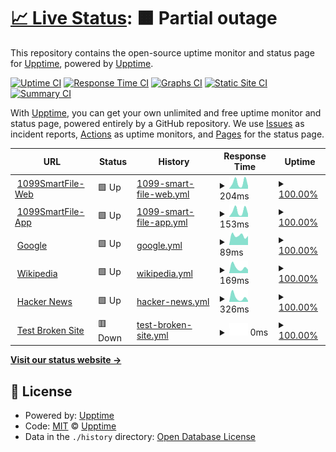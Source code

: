 # [📈 Live Status](https://status.1099smartfile.com): <!--live status--> **🟧 Partial outage**

This repository contains the open-source uptime monitor and status page for [Upptime](https://upptime.js.org), powered by [Upptime](https://github.com/upptime/upptime).

[![Uptime CI](https://github.com/SSATechnologies/1099smartfile-status/workflows/Uptime%20CI/badge.svg)](https://github.com/SSATechnologies/1099smartfile-status/actions?query=workflow%3A%22Uptime+CI%22)
[![Response Time CI](https://github.com/SSATechnologies/1099smartfile-status/workflows/Response%20Time%20CI/badge.svg)](https://github.com/SSATechnologies/1099smartfile-status/actions?query=workflow%3A%22Response+Time+CI%22)
[![Graphs CI](https://github.com/SSATechnologies/1099smartfile-status/workflows/Graphs%20CI/badge.svg)](https://github.com/SSATechnologies/1099smartfile-status/actions?query=workflow%3A%22Graphs+CI%22)
[![Static Site CI](https://github.com/SSATechnologies/1099smartfile-status/workflows/Static%20Site%20CI/badge.svg)](https://github.com/SSATechnologies/1099smartfile-status/actions?query=workflow%3A%22Static+Site+CI%22)
[![Summary CI](https://github.com/SSATechnologies/1099smartfile-status/workflows/Summary%20CI/badge.svg)](https://github.com/SSATechnologies/1099smartfile-status/actions?query=workflow%3A%22Summary+CI%22)

With [Upptime](https://upptime.js.org), you can get your own unlimited and free uptime monitor and status page, powered entirely by a GitHub repository. We use [Issues](https://github.com/upptime/upptime/issues) as incident reports, [Actions](https://github.com/SSATechnologies/1099smartfile-status/actions) as uptime monitors, and [Pages](https://status.1099smartfile.com) for the status page.

<!--start: status pages-->
<!-- This summary is generated by Upptime (https://github.com/upptime/upptime) -->
<!-- Do not edit this manually, your changes will be overwritten -->
<!-- prettier-ignore -->
| URL | Status | History | Response Time | Uptime |
| --- | ------ | ------- | ------------- | ------ |
| <img alt="" src="https://favicons.githubusercontent.com/www.1099smartfile.com" height="13"> [1099SmartFile-Web](https://www.1099smartfile.com) | 🟩 Up | [1099-smart-file-web.yml](https://github.com/SSATechnologies/1099smartfile-status/commits/HEAD/history/1099-smart-file-web.yml) | <details><summary><img alt="Response time graph" src="./graphs/1099-smart-file-web/response-time-week.png" height="20"> 204ms</summary><br><a href="https://status.1099smartfile.com/history/1099-smart-file-web"><img alt="Response time 204" src="https://img.shields.io/endpoint?url=https%3A%2F%2Fraw.githubusercontent.com%2FSSATechnologies%2F1099smartfile-status%2FHEAD%2Fapi%2F1099-smart-file-web%2Fresponse-time.json"></a><br><a href="https://status.1099smartfile.com/history/1099-smart-file-web"><img alt="24-hour response time 91" src="https://img.shields.io/endpoint?url=https%3A%2F%2Fraw.githubusercontent.com%2FSSATechnologies%2F1099smartfile-status%2FHEAD%2Fapi%2F1099-smart-file-web%2Fresponse-time-day.json"></a><br><a href="https://status.1099smartfile.com/history/1099-smart-file-web"><img alt="7-day response time 204" src="https://img.shields.io/endpoint?url=https%3A%2F%2Fraw.githubusercontent.com%2FSSATechnologies%2F1099smartfile-status%2FHEAD%2Fapi%2F1099-smart-file-web%2Fresponse-time-week.json"></a><br><a href="https://status.1099smartfile.com/history/1099-smart-file-web"><img alt="30-day response time 204" src="https://img.shields.io/endpoint?url=https%3A%2F%2Fraw.githubusercontent.com%2FSSATechnologies%2F1099smartfile-status%2FHEAD%2Fapi%2F1099-smart-file-web%2Fresponse-time-month.json"></a><br><a href="https://status.1099smartfile.com/history/1099-smart-file-web"><img alt="1-year response time 204" src="https://img.shields.io/endpoint?url=https%3A%2F%2Fraw.githubusercontent.com%2FSSATechnologies%2F1099smartfile-status%2FHEAD%2Fapi%2F1099-smart-file-web%2Fresponse-time-year.json"></a></details> | <details><summary><a href="https://status.1099smartfile.com/history/1099-smart-file-web">100.00%</a></summary><a href="https://status.1099smartfile.com/history/1099-smart-file-web"><img alt="All-time uptime 100.00%" src="https://img.shields.io/endpoint?url=https%3A%2F%2Fraw.githubusercontent.com%2FSSATechnologies%2F1099smartfile-status%2FHEAD%2Fapi%2F1099-smart-file-web%2Fuptime.json"></a><br><a href="https://status.1099smartfile.com/history/1099-smart-file-web"><img alt="24-hour uptime 100.00%" src="https://img.shields.io/endpoint?url=https%3A%2F%2Fraw.githubusercontent.com%2FSSATechnologies%2F1099smartfile-status%2FHEAD%2Fapi%2F1099-smart-file-web%2Fuptime-day.json"></a><br><a href="https://status.1099smartfile.com/history/1099-smart-file-web"><img alt="7-day uptime 100.00%" src="https://img.shields.io/endpoint?url=https%3A%2F%2Fraw.githubusercontent.com%2FSSATechnologies%2F1099smartfile-status%2FHEAD%2Fapi%2F1099-smart-file-web%2Fuptime-week.json"></a><br><a href="https://status.1099smartfile.com/history/1099-smart-file-web"><img alt="30-day uptime 100.00%" src="https://img.shields.io/endpoint?url=https%3A%2F%2Fraw.githubusercontent.com%2FSSATechnologies%2F1099smartfile-status%2FHEAD%2Fapi%2F1099-smart-file-web%2Fuptime-month.json"></a><br><a href="https://status.1099smartfile.com/history/1099-smart-file-web"><img alt="1-year uptime 100.00%" src="https://img.shields.io/endpoint?url=https%3A%2F%2Fraw.githubusercontent.com%2FSSATechnologies%2F1099smartfile-status%2FHEAD%2Fapi%2F1099-smart-file-web%2Fuptime-year.json"></a></details>
| <img alt="" src="https://favicons.githubusercontent.com/app.1099smartfile.com" height="13"> [1099SmartFile-App](https://app.1099smartfile.com) | 🟩 Up | [1099-smart-file-app.yml](https://github.com/SSATechnologies/1099smartfile-status/commits/HEAD/history/1099-smart-file-app.yml) | <details><summary><img alt="Response time graph" src="./graphs/1099-smart-file-app/response-time-week.png" height="20"> 153ms</summary><br><a href="https://status.1099smartfile.com/history/1099-smart-file-app"><img alt="Response time 153" src="https://img.shields.io/endpoint?url=https%3A%2F%2Fraw.githubusercontent.com%2FSSATechnologies%2F1099smartfile-status%2FHEAD%2Fapi%2F1099-smart-file-app%2Fresponse-time.json"></a><br><a href="https://status.1099smartfile.com/history/1099-smart-file-app"><img alt="24-hour response time 79" src="https://img.shields.io/endpoint?url=https%3A%2F%2Fraw.githubusercontent.com%2FSSATechnologies%2F1099smartfile-status%2FHEAD%2Fapi%2F1099-smart-file-app%2Fresponse-time-day.json"></a><br><a href="https://status.1099smartfile.com/history/1099-smart-file-app"><img alt="7-day response time 153" src="https://img.shields.io/endpoint?url=https%3A%2F%2Fraw.githubusercontent.com%2FSSATechnologies%2F1099smartfile-status%2FHEAD%2Fapi%2F1099-smart-file-app%2Fresponse-time-week.json"></a><br><a href="https://status.1099smartfile.com/history/1099-smart-file-app"><img alt="30-day response time 153" src="https://img.shields.io/endpoint?url=https%3A%2F%2Fraw.githubusercontent.com%2FSSATechnologies%2F1099smartfile-status%2FHEAD%2Fapi%2F1099-smart-file-app%2Fresponse-time-month.json"></a><br><a href="https://status.1099smartfile.com/history/1099-smart-file-app"><img alt="1-year response time 153" src="https://img.shields.io/endpoint?url=https%3A%2F%2Fraw.githubusercontent.com%2FSSATechnologies%2F1099smartfile-status%2FHEAD%2Fapi%2F1099-smart-file-app%2Fresponse-time-year.json"></a></details> | <details><summary><a href="https://status.1099smartfile.com/history/1099-smart-file-app">100.00%</a></summary><a href="https://status.1099smartfile.com/history/1099-smart-file-app"><img alt="All-time uptime 100.00%" src="https://img.shields.io/endpoint?url=https%3A%2F%2Fraw.githubusercontent.com%2FSSATechnologies%2F1099smartfile-status%2FHEAD%2Fapi%2F1099-smart-file-app%2Fuptime.json"></a><br><a href="https://status.1099smartfile.com/history/1099-smart-file-app"><img alt="24-hour uptime 100.00%" src="https://img.shields.io/endpoint?url=https%3A%2F%2Fraw.githubusercontent.com%2FSSATechnologies%2F1099smartfile-status%2FHEAD%2Fapi%2F1099-smart-file-app%2Fuptime-day.json"></a><br><a href="https://status.1099smartfile.com/history/1099-smart-file-app"><img alt="7-day uptime 100.00%" src="https://img.shields.io/endpoint?url=https%3A%2F%2Fraw.githubusercontent.com%2FSSATechnologies%2F1099smartfile-status%2FHEAD%2Fapi%2F1099-smart-file-app%2Fuptime-week.json"></a><br><a href="https://status.1099smartfile.com/history/1099-smart-file-app"><img alt="30-day uptime 100.00%" src="https://img.shields.io/endpoint?url=https%3A%2F%2Fraw.githubusercontent.com%2FSSATechnologies%2F1099smartfile-status%2FHEAD%2Fapi%2F1099-smart-file-app%2Fuptime-month.json"></a><br><a href="https://status.1099smartfile.com/history/1099-smart-file-app"><img alt="1-year uptime 100.00%" src="https://img.shields.io/endpoint?url=https%3A%2F%2Fraw.githubusercontent.com%2FSSATechnologies%2F1099smartfile-status%2FHEAD%2Fapi%2F1099-smart-file-app%2Fuptime-year.json"></a></details>
| <img alt="" src="https://favicons.githubusercontent.com/www.google.com" height="13"> [Google](https://www.google.com) | 🟩 Up | [google.yml](https://github.com/SSATechnologies/1099smartfile-status/commits/HEAD/history/google.yml) | <details><summary><img alt="Response time graph" src="./graphs/google/response-time-week.png" height="20"> 89ms</summary><br><a href="https://status.1099smartfile.com/history/google"><img alt="Response time 89" src="https://img.shields.io/endpoint?url=https%3A%2F%2Fraw.githubusercontent.com%2FSSATechnologies%2F1099smartfile-status%2FHEAD%2Fapi%2Fgoogle%2Fresponse-time.json"></a><br><a href="https://status.1099smartfile.com/history/google"><img alt="24-hour response time 85" src="https://img.shields.io/endpoint?url=https%3A%2F%2Fraw.githubusercontent.com%2FSSATechnologies%2F1099smartfile-status%2FHEAD%2Fapi%2Fgoogle%2Fresponse-time-day.json"></a><br><a href="https://status.1099smartfile.com/history/google"><img alt="7-day response time 89" src="https://img.shields.io/endpoint?url=https%3A%2F%2Fraw.githubusercontent.com%2FSSATechnologies%2F1099smartfile-status%2FHEAD%2Fapi%2Fgoogle%2Fresponse-time-week.json"></a><br><a href="https://status.1099smartfile.com/history/google"><img alt="30-day response time 89" src="https://img.shields.io/endpoint?url=https%3A%2F%2Fraw.githubusercontent.com%2FSSATechnologies%2F1099smartfile-status%2FHEAD%2Fapi%2Fgoogle%2Fresponse-time-month.json"></a><br><a href="https://status.1099smartfile.com/history/google"><img alt="1-year response time 89" src="https://img.shields.io/endpoint?url=https%3A%2F%2Fraw.githubusercontent.com%2FSSATechnologies%2F1099smartfile-status%2FHEAD%2Fapi%2Fgoogle%2Fresponse-time-year.json"></a></details> | <details><summary><a href="https://status.1099smartfile.com/history/google">100.00%</a></summary><a href="https://status.1099smartfile.com/history/google"><img alt="All-time uptime 100.00%" src="https://img.shields.io/endpoint?url=https%3A%2F%2Fraw.githubusercontent.com%2FSSATechnologies%2F1099smartfile-status%2FHEAD%2Fapi%2Fgoogle%2Fuptime.json"></a><br><a href="https://status.1099smartfile.com/history/google"><img alt="24-hour uptime 100.00%" src="https://img.shields.io/endpoint?url=https%3A%2F%2Fraw.githubusercontent.com%2FSSATechnologies%2F1099smartfile-status%2FHEAD%2Fapi%2Fgoogle%2Fuptime-day.json"></a><br><a href="https://status.1099smartfile.com/history/google"><img alt="7-day uptime 100.00%" src="https://img.shields.io/endpoint?url=https%3A%2F%2Fraw.githubusercontent.com%2FSSATechnologies%2F1099smartfile-status%2FHEAD%2Fapi%2Fgoogle%2Fuptime-week.json"></a><br><a href="https://status.1099smartfile.com/history/google"><img alt="30-day uptime 100.00%" src="https://img.shields.io/endpoint?url=https%3A%2F%2Fraw.githubusercontent.com%2FSSATechnologies%2F1099smartfile-status%2FHEAD%2Fapi%2Fgoogle%2Fuptime-month.json"></a><br><a href="https://status.1099smartfile.com/history/google"><img alt="1-year uptime 100.00%" src="https://img.shields.io/endpoint?url=https%3A%2F%2Fraw.githubusercontent.com%2FSSATechnologies%2F1099smartfile-status%2FHEAD%2Fapi%2Fgoogle%2Fuptime-year.json"></a></details>
| <img alt="" src="https://favicons.githubusercontent.com/en.wikipedia.org" height="13"> [Wikipedia](https://en.wikipedia.org) | 🟩 Up | [wikipedia.yml](https://github.com/SSATechnologies/1099smartfile-status/commits/HEAD/history/wikipedia.yml) | <details><summary><img alt="Response time graph" src="./graphs/wikipedia/response-time-week.png" height="20"> 169ms</summary><br><a href="https://status.1099smartfile.com/history/wikipedia"><img alt="Response time 169" src="https://img.shields.io/endpoint?url=https%3A%2F%2Fraw.githubusercontent.com%2FSSATechnologies%2F1099smartfile-status%2FHEAD%2Fapi%2Fwikipedia%2Fresponse-time.json"></a><br><a href="https://status.1099smartfile.com/history/wikipedia"><img alt="24-hour response time 108" src="https://img.shields.io/endpoint?url=https%3A%2F%2Fraw.githubusercontent.com%2FSSATechnologies%2F1099smartfile-status%2FHEAD%2Fapi%2Fwikipedia%2Fresponse-time-day.json"></a><br><a href="https://status.1099smartfile.com/history/wikipedia"><img alt="7-day response time 169" src="https://img.shields.io/endpoint?url=https%3A%2F%2Fraw.githubusercontent.com%2FSSATechnologies%2F1099smartfile-status%2FHEAD%2Fapi%2Fwikipedia%2Fresponse-time-week.json"></a><br><a href="https://status.1099smartfile.com/history/wikipedia"><img alt="30-day response time 169" src="https://img.shields.io/endpoint?url=https%3A%2F%2Fraw.githubusercontent.com%2FSSATechnologies%2F1099smartfile-status%2FHEAD%2Fapi%2Fwikipedia%2Fresponse-time-month.json"></a><br><a href="https://status.1099smartfile.com/history/wikipedia"><img alt="1-year response time 169" src="https://img.shields.io/endpoint?url=https%3A%2F%2Fraw.githubusercontent.com%2FSSATechnologies%2F1099smartfile-status%2FHEAD%2Fapi%2Fwikipedia%2Fresponse-time-year.json"></a></details> | <details><summary><a href="https://status.1099smartfile.com/history/wikipedia">100.00%</a></summary><a href="https://status.1099smartfile.com/history/wikipedia"><img alt="All-time uptime 100.00%" src="https://img.shields.io/endpoint?url=https%3A%2F%2Fraw.githubusercontent.com%2FSSATechnologies%2F1099smartfile-status%2FHEAD%2Fapi%2Fwikipedia%2Fuptime.json"></a><br><a href="https://status.1099smartfile.com/history/wikipedia"><img alt="24-hour uptime 100.00%" src="https://img.shields.io/endpoint?url=https%3A%2F%2Fraw.githubusercontent.com%2FSSATechnologies%2F1099smartfile-status%2FHEAD%2Fapi%2Fwikipedia%2Fuptime-day.json"></a><br><a href="https://status.1099smartfile.com/history/wikipedia"><img alt="7-day uptime 100.00%" src="https://img.shields.io/endpoint?url=https%3A%2F%2Fraw.githubusercontent.com%2FSSATechnologies%2F1099smartfile-status%2FHEAD%2Fapi%2Fwikipedia%2Fuptime-week.json"></a><br><a href="https://status.1099smartfile.com/history/wikipedia"><img alt="30-day uptime 100.00%" src="https://img.shields.io/endpoint?url=https%3A%2F%2Fraw.githubusercontent.com%2FSSATechnologies%2F1099smartfile-status%2FHEAD%2Fapi%2Fwikipedia%2Fuptime-month.json"></a><br><a href="https://status.1099smartfile.com/history/wikipedia"><img alt="1-year uptime 100.00%" src="https://img.shields.io/endpoint?url=https%3A%2F%2Fraw.githubusercontent.com%2FSSATechnologies%2F1099smartfile-status%2FHEAD%2Fapi%2Fwikipedia%2Fuptime-year.json"></a></details>
| <img alt="" src="https://favicons.githubusercontent.com/news.ycombinator.com" height="13"> [Hacker News](https://news.ycombinator.com) | 🟩 Up | [hacker-news.yml](https://github.com/SSATechnologies/1099smartfile-status/commits/HEAD/history/hacker-news.yml) | <details><summary><img alt="Response time graph" src="./graphs/hacker-news/response-time-week.png" height="20"> 326ms</summary><br><a href="https://status.1099smartfile.com/history/hacker-news"><img alt="Response time 326" src="https://img.shields.io/endpoint?url=https%3A%2F%2Fraw.githubusercontent.com%2FSSATechnologies%2F1099smartfile-status%2FHEAD%2Fapi%2Fhacker-news%2Fresponse-time.json"></a><br><a href="https://status.1099smartfile.com/history/hacker-news"><img alt="24-hour response time 88" src="https://img.shields.io/endpoint?url=https%3A%2F%2Fraw.githubusercontent.com%2FSSATechnologies%2F1099smartfile-status%2FHEAD%2Fapi%2Fhacker-news%2Fresponse-time-day.json"></a><br><a href="https://status.1099smartfile.com/history/hacker-news"><img alt="7-day response time 326" src="https://img.shields.io/endpoint?url=https%3A%2F%2Fraw.githubusercontent.com%2FSSATechnologies%2F1099smartfile-status%2FHEAD%2Fapi%2Fhacker-news%2Fresponse-time-week.json"></a><br><a href="https://status.1099smartfile.com/history/hacker-news"><img alt="30-day response time 326" src="https://img.shields.io/endpoint?url=https%3A%2F%2Fraw.githubusercontent.com%2FSSATechnologies%2F1099smartfile-status%2FHEAD%2Fapi%2Fhacker-news%2Fresponse-time-month.json"></a><br><a href="https://status.1099smartfile.com/history/hacker-news"><img alt="1-year response time 326" src="https://img.shields.io/endpoint?url=https%3A%2F%2Fraw.githubusercontent.com%2FSSATechnologies%2F1099smartfile-status%2FHEAD%2Fapi%2Fhacker-news%2Fresponse-time-year.json"></a></details> | <details><summary><a href="https://status.1099smartfile.com/history/hacker-news">100.00%</a></summary><a href="https://status.1099smartfile.com/history/hacker-news"><img alt="All-time uptime 100.00%" src="https://img.shields.io/endpoint?url=https%3A%2F%2Fraw.githubusercontent.com%2FSSATechnologies%2F1099smartfile-status%2FHEAD%2Fapi%2Fhacker-news%2Fuptime.json"></a><br><a href="https://status.1099smartfile.com/history/hacker-news"><img alt="24-hour uptime 100.00%" src="https://img.shields.io/endpoint?url=https%3A%2F%2Fraw.githubusercontent.com%2FSSATechnologies%2F1099smartfile-status%2FHEAD%2Fapi%2Fhacker-news%2Fuptime-day.json"></a><br><a href="https://status.1099smartfile.com/history/hacker-news"><img alt="7-day uptime 100.00%" src="https://img.shields.io/endpoint?url=https%3A%2F%2Fraw.githubusercontent.com%2FSSATechnologies%2F1099smartfile-status%2FHEAD%2Fapi%2Fhacker-news%2Fuptime-week.json"></a><br><a href="https://status.1099smartfile.com/history/hacker-news"><img alt="30-day uptime 100.00%" src="https://img.shields.io/endpoint?url=https%3A%2F%2Fraw.githubusercontent.com%2FSSATechnologies%2F1099smartfile-status%2FHEAD%2Fapi%2Fhacker-news%2Fuptime-month.json"></a><br><a href="https://status.1099smartfile.com/history/hacker-news"><img alt="1-year uptime 100.00%" src="https://img.shields.io/endpoint?url=https%3A%2F%2Fraw.githubusercontent.com%2FSSATechnologies%2F1099smartfile-status%2FHEAD%2Fapi%2Fhacker-news%2Fuptime-year.json"></a></details>
| <img alt="" src="https://favicons.githubusercontent.com/thissitedoesnotexist.koj.co" height="13"> [Test Broken Site](https://thissitedoesnotexist.koj.co) | 🟥 Down | [test-broken-site.yml](https://github.com/SSATechnologies/1099smartfile-status/commits/HEAD/history/test-broken-site.yml) | <details><summary><img alt="Response time graph" src="./graphs/test-broken-site/response-time-week.png" height="20"> 0ms</summary><br><a href="https://status.1099smartfile.com/history/test-broken-site"><img alt="Response time 0" src="https://img.shields.io/endpoint?url=https%3A%2F%2Fraw.githubusercontent.com%2FSSATechnologies%2F1099smartfile-status%2FHEAD%2Fapi%2Ftest-broken-site%2Fresponse-time.json"></a><br><a href="https://status.1099smartfile.com/history/test-broken-site"><img alt="24-hour response time 0" src="https://img.shields.io/endpoint?url=https%3A%2F%2Fraw.githubusercontent.com%2FSSATechnologies%2F1099smartfile-status%2FHEAD%2Fapi%2Ftest-broken-site%2Fresponse-time-day.json"></a><br><a href="https://status.1099smartfile.com/history/test-broken-site"><img alt="7-day response time 0" src="https://img.shields.io/endpoint?url=https%3A%2F%2Fraw.githubusercontent.com%2FSSATechnologies%2F1099smartfile-status%2FHEAD%2Fapi%2Ftest-broken-site%2Fresponse-time-week.json"></a><br><a href="https://status.1099smartfile.com/history/test-broken-site"><img alt="30-day response time 0" src="https://img.shields.io/endpoint?url=https%3A%2F%2Fraw.githubusercontent.com%2FSSATechnologies%2F1099smartfile-status%2FHEAD%2Fapi%2Ftest-broken-site%2Fresponse-time-month.json"></a><br><a href="https://status.1099smartfile.com/history/test-broken-site"><img alt="1-year response time 0" src="https://img.shields.io/endpoint?url=https%3A%2F%2Fraw.githubusercontent.com%2FSSATechnologies%2F1099smartfile-status%2FHEAD%2Fapi%2Ftest-broken-site%2Fresponse-time-year.json"></a></details> | <details><summary><a href="https://status.1099smartfile.com/history/test-broken-site">100.00%</a></summary><a href="https://status.1099smartfile.com/history/test-broken-site"><img alt="All-time uptime 100.00%" src="https://img.shields.io/endpoint?url=https%3A%2F%2Fraw.githubusercontent.com%2FSSATechnologies%2F1099smartfile-status%2FHEAD%2Fapi%2Ftest-broken-site%2Fuptime.json"></a><br><a href="https://status.1099smartfile.com/history/test-broken-site"><img alt="24-hour uptime 100.00%" src="https://img.shields.io/endpoint?url=https%3A%2F%2Fraw.githubusercontent.com%2FSSATechnologies%2F1099smartfile-status%2FHEAD%2Fapi%2Ftest-broken-site%2Fuptime-day.json"></a><br><a href="https://status.1099smartfile.com/history/test-broken-site"><img alt="7-day uptime 100.00%" src="https://img.shields.io/endpoint?url=https%3A%2F%2Fraw.githubusercontent.com%2FSSATechnologies%2F1099smartfile-status%2FHEAD%2Fapi%2Ftest-broken-site%2Fuptime-week.json"></a><br><a href="https://status.1099smartfile.com/history/test-broken-site"><img alt="30-day uptime 100.00%" src="https://img.shields.io/endpoint?url=https%3A%2F%2Fraw.githubusercontent.com%2FSSATechnologies%2F1099smartfile-status%2FHEAD%2Fapi%2Ftest-broken-site%2Fuptime-month.json"></a><br><a href="https://status.1099smartfile.com/history/test-broken-site"><img alt="1-year uptime 100.00%" src="https://img.shields.io/endpoint?url=https%3A%2F%2Fraw.githubusercontent.com%2FSSATechnologies%2F1099smartfile-status%2FHEAD%2Fapi%2Ftest-broken-site%2Fuptime-year.json"></a></details>

<!--end: status pages-->

[**Visit our status website →**](https://status.1099smartfile.com)

## 📄 License

- Powered by: [Upptime](https://github.com/upptime/upptime)
- Code: [MIT](./LICENSE) © [Upptime](https://upptime.js.org)
- Data in the `./history` directory: [Open Database License](https://opendatacommons.org/licenses/odbl/1-0/)
